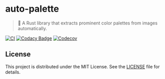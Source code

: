 # auto-palette

> 🎨 A Rust library that extracts prominent color palettes from images automatically.

[![CI](https://github.com/t28hub/auto-palette/actions/workflows/ci.yml/badge.svg)](https://github.com/t28hub/auto-palette/actions/workflows/ci.yml)
[![Codacy Badge](https://app.codacy.com/project/badge/Grade/5de09d1930244071a2fa39d5cfcd8633)](https://app.codacy.com/gh/t28hub/auto-palette/dashboard?utm_source=gh&utm_medium=referral&utm_content=&utm_campaign=Badge_grade)
[![Codecov](https://codecov.io/gh/t28hub/auto-palette/graph/badge.svg?token=E1IPqCZP3h)](https://codecov.io/gh/t28hub/auto-palette)

## License
This project is distributed under the MIT License. See the [LICENSE](LICENSE) file for details.